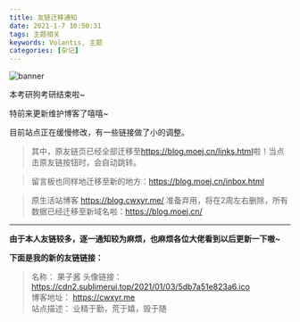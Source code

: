 ```yaml
---
title: 友链迁移通知
date: 2021-1-7 10:50:31
tags: 主题相关
keywords: Volantis, 主题
categories: [杂记]
---
```


![banner](https://cdn2.sublimerui.top/2021/01/05/699d161a910b3.png)

<!-- more -->

本考研狗考研结束啦~

特前来更新维护博客了嘻嘻~

目前站点正在缓慢修改，有一些链接做了小的调整。

>其中，原友链页已经全部迁移至<https://blog.moej.cn/links.html>啦！当点击原友链按钮时，会自动跳转。

>留言板也同样地迁移至新的地方：<https://blog.moej.cn/inbox.html>

>原生活站博客 <https://blog.cwxyr.me/> 准备弃用，将在2周左右删除，所有数据已经迁移至新域名啦：<https://blog.moej.cn/>

---

**由于本人友链较多，逐一通知较为麻烦，也麻烦各位大佬看到以后更新一下嗷~**

**下面是我的新的友链链接：**

>名称： 果子酱
>头像链接： <https://cdn2.sublimerui.top/2021/01/03/5db7a51e823a6.ico>  
>博客地址： <https://cwxyr.me>  
>站点描述： 业精于勤，荒于嬉，毁于随
